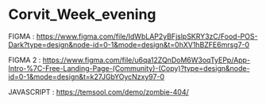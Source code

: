 # Corvit_Week_evening

FIGMA : https://www.figma.com/file/IdWbLAP2yBFjslpSKRY3zC/Food-POS-Dark?type=design&node-id=0-1&mode=design&t=0hXV1hBZFE6mrsg7-0

FIGMA 2 : https://www.figma.com/file/u6qa12ZQnDoM6W3oqTyEPp/App-Intro-%7C-Free-Landing-Page-(Community)-(Copy)?type=design&node-id=0-1&mode=design&t=k27JGbYOycNzxy97-0


JAVASCRIPT : https://temsool.com/demo/zombie-404/

